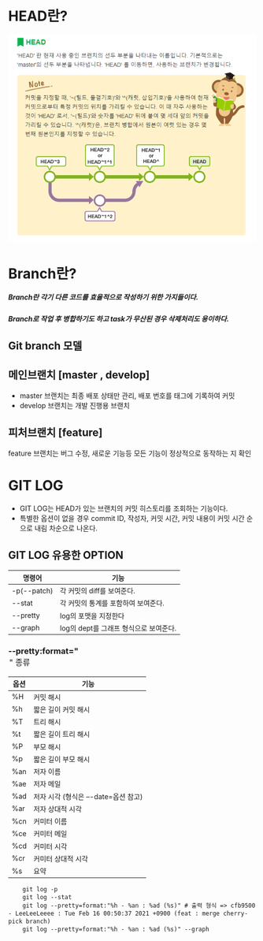  # HEAD란?

 ![Alt text](/img/HEAD.PNG)

 # Branch란?

 ##### Branch란 각기 다른 코드를 효율적으로 작성하기 위한 가지들이다.

 ##### Branch로 작업 후 병합하기도 하고 task가 무산된 경우 삭제처리도 용이하다.

 ## Git branch 모델

 ## 메인브랜치 [master , develop]

 - master 브랜치는 최종 배포 상태만 관리, 배포 번호를 태그에 기록하여 커밋
 - develop 브랜치는 개발 진행용 브랜치

 ## 피처브랜치 [feature]

 feature 브랜치는 버그 수정, 새로운 기능등 모든 기능이 정상적으로 동작하는 지 확인

 # GIT LOG 
 - GIT LOG는 HEAD가 있는 브랜치의 커밋 히스토리를 조회하는 기능이다.
 - 특별한 옵션이 없을 경우 commit ID, 작성자, 커밋 시간, 커밋 내용이 커밋 시간 순으로 내림 차순으로 나온다.

 ## GIT LOG 유용한 OPTION
|명령어|기능|
|------|----|
|-p(--patch)|각 커밋의 diff를 보여준다.|
|--stat|각 커밋의 통계를 포함하여 보여준다.|
|--pretty|log의 포맷을 지정한다|
|--graph|log의 dept를 그래프 형식으로 보여준다.|

### --pretty:format="<option>" 종류
|옵션|기능|
|------|----|
|%H|커밋 해시|
|%h|짧은 길이 커밋 해시|
|%T|트리 해시|
|%t|짧은 길이 트리 해시|
|%P|부모 해시|
|%p|짧은 길이 부모 해시|
|%an|저자 이름|
|%ae|저자 메일|
|%ad|저자 시각 (형식은 –-date=옵션 참고)|
|%ar|저자 상대적 시각|
|%cn|커미터 이름|
|%ce|커미터 메일|
|%cd|커미터 시각|
|%cr|커미터 상대적 시각|
|%s|요약|

```
    git log -p
    git log --stat
    git log --pretty=format:"%h - %an : %ad (%s)" # 출력 형식 => cfb9500 - LeeLeeLeeee : Tue Feb 16 00:50:37 2021 +0900 (feat : merge cherry-pick branch)
    git log --pretty=format:"%h - %an : %ad (%s)" --graph
```


